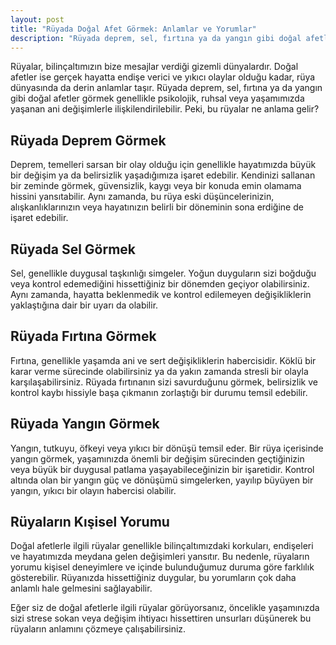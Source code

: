 ```yaml
---
layout: post
title: "Rüyada Doğal Afet Görmek: Anlamlar ve Yorumlar"
description: "Rüyada deprem, sel, fırtına ya da yangın gibi doğal afetler görmek genellikle psikolojik, ruhsal veya yaşamımızda yaşanan ani değişimlerle ilişkilendirilebilir."
---
```


Rüyalar, bilinçaltımızın bize mesajlar verdiği gizemli dünyalardır. Doğal afetler ise gerçek hayatta endişe verici ve yıkıcı olaylar olduğu kadar, rüya dünyasında da derin anlamlar taşır. Rüyada deprem, sel, fırtına ya da yangın gibi doğal afetler görmek genellikle psikolojik, ruhsal veya yaşamımızda yaşanan ani değişimlerle ilişkilendirilebilir. Peki, bu rüyalar ne anlama gelir?

## Rüyada Deprem Görmek

Deprem, temelleri sarsan bir olay olduğu için genellikle hayatımızda büyük bir değişim ya da belirsizlik yaşadığımıza işaret edebilir. Kendinizi sallanan bir zeminde görmek, güvensizlik, kaygı veya bir konuda emin olamama hissini yansıtabilir. Aynı zamanda, bu rüya eski düşüncelerinizin, alışkanlıklarınızın veya hayatınızın belirli bir döneminin sona erdiğine de işaret edebilir.

## Rüyada Sel Görmek

Sel, genellikle duygusal taşkınlığı simgeler. Yoğun duyguların sizi boğduğu veya kontrol edemediğini hissettiğiniz bir dönemden geçiyor olabilirsiniz. Aynı zamanda, hayatta beklenmedik ve kontrol edilemeyen değişikliklerin yaklaştığına dair bir uyarı da olabilir.

## Rüyada Fırtına Görmek

Fırtına, genellikle yaşamda ani ve sert değişikliklerin habercisidir. Köklü bir karar verme sürecinde olabilirsiniz ya da yakın zamanda stresli bir olayla karşılaşabilirsiniz. Rüyada fırtınanın sizi savurduğunu görmek, belirsizlik ve kontrol kaybı hissiyle başa çıkmanın zorlaştığı bir durumu temsil edebilir.

## Rüyada Yangın Görmek

Yangın, tutkuyu, öfkeyi veya yıkıcı bir dönüşü temsil eder. Bir rüya içerisinde yangın görmek, yaşamınızda önemli bir değişim sürecinden geçtiğinizin veya büyük bir duygusal patlama yaşayabileceğinizin bir işaretidir. Kontrol altında olan bir yangın güç ve dönüşümü simgelerken, yayılıp büyüyen bir yangın, yıkıcı bir olayın habercisi olabilir.

## Rüyaların Kışisel Yorumu

Doğal afetlerle ilgili rüyalar genellikle bilinçaltımızdaki korkuları, endişeleri ve hayatımızda meydana gelen değişimleri yansıtır. Bu nedenle, rüyaların yorumu kişisel deneyimlere ve içinde bulunduğumuz duruma göre farklılık gösterebilir. Rüyanızda hissettiğiniz duygular, bu yorumların çok daha anlamlı hale gelmesini sağlayabilir.

Eğer siz de doğal afetlerle ilgili rüyalar görüyorsanız, öncelikle yaşamınızda sizi strese sokan veya değişim ihtiyacı hissettiren unsurları düşünerek bu rüyaların anlamını çözmeye çalışabilirsiniz.